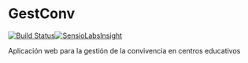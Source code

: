 # GestConv
[![Build Status](https://travis-ci.org/iesoretania/gestconv.png?branch=master)](https://travis-ci.org/iesoretania/gestconv)[![SensioLabsInsight](https://insight.sensiolabs.com/projects/4ed2d6a5-0669-46f0-aa87-b33d9c113bcd/mini.png)](https://insight.sensiolabs.com/projects/4ed2d6a5-0669-46f0-aa87-b33d9c113bcd)

Aplicación web para la gestión de la convivencia en centros educativos
